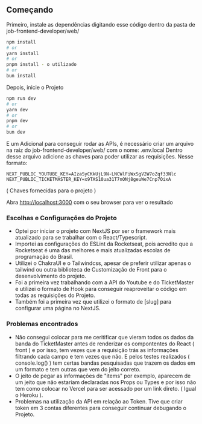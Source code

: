 ## Começando

Primeiro, instale as dependências digitando esse código dentro da pasta de job-frontend-developer/web/

```bash
npm install
# or
yarn install
# or
pnpm install - o utilizado
# or
bun install
```
Depois, inicie o Projeto

```bash
npm run dev
# or
yarn dev
# or
pnpm dev
# or
bun dev
```

E um Adicional para conseguir rodar as APIs, é necessário criar um arquivo na raiz do job-frontend-developer/web/ com o nome: .env.local
Dentro desse arquivo adicione as chaves para poder utilizar as requisições. Nesse formato: 
```
NEXT_PUBLIC_YOUTUBE_KEY=AIzaSyCKkUjL9N-LNCWlFiWxSgV2W7oZqf33Nlc
NEXT_PUBLIC_TICKETMASTER_KEY=x9TAS10ua31T7nONj8geuWe7Cnp7OixA
```
( Chaves fornecidas para o projeto )

Abra [http://localhost:3000](http://localhost:3000) com o seu browser para ver o resultado

### Escolhas e Configurações do Projeto
- Optei por iniciar o projeto com NextJS por ser o framework mais atualizado para se trabalhar com o React/Typescript.
- Importei as configurações do ESLint da Rocketseat, pois acredito que a Rocketseat é uma das melhores e mais atualizadas escolas de programação do Brasil.
- Utilizei o ChakraUI e o Tailwindcss, apesar de preferir utilizar apenas o tailwind ou outra biblioteca de Customização de Front para o desenvolvimento do projeto.
- Foi a primeira vez trabalhando com a API do Youtube e do TicketMaster e utilizei o formato de Hook para conseguir reaproveitar o código em todas as requisições do Projeto.
- Também foi a primeira vez que utilizei o formato de [slug] para configurar uma página no NextJS.

### Problemas encontrados
- Não consegui colocar para me ceritificar que vieram todos os dados da banda do TicketMaster antes de renderizar os compontentes do React ( front ) e por isso, tem vezes que a requisição trás as informações filtrando cada campo e tem vezes que não. E pelos testes realizados ( console.log() ) tem certas bandas pesquisadas que trazem os dados em um formato e tem outras que vem do jeito correto.
- O jeito de pegar as informações de "items" por exemplo, aparecem de um jeito que não estariam declaradas nos Props ou Types e por isso não tem como colocar no Vercel para ser acessado por um link direto. ( Igual o Heroku ).
- Problemas na utilização da API em relação ao Token. Tive que criar token em 3 contas diferentes para conseguir continuar debugando o Projeto.
